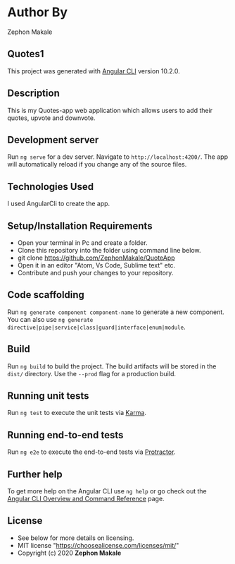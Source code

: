 # Author By

Zephon Makale

## Quotes1

This project was generated with [Angular CLI](https://github.com/angular/angular-cli) version 10.2.0.

## Description

This is my Quotes-app web application which allows users to add their quotes, upvote and downvote.

## Development server

Run `ng serve` for a dev server. Navigate to `http://localhost:4200/`. The app will automatically reload if you change any of the source files.

## Technologies Used

I used AngularCli to create the app.

## Setup/Installation Requirements

* Open your terminal in Pc and create a folder.
* Clone this repository into the folder using command line below.
* git clone <https://github.com/ZephonMakale/QuoteApp>
* Open it in an editor "Atom, Vs Code, Sublime text" etc.
* Contribute and push your changes to your repository.

## Code scaffolding

Run `ng generate component component-name` to generate a new component. You can also use `ng generate directive|pipe|service|class|guard|interface|enum|module`.

## Build

Run `ng build` to build the project. The build artifacts will be stored in the `dist/` directory. Use the `--prod` flag for a production build.

## Running unit tests

Run `ng test` to execute the unit tests via [Karma](https://karma-runner.github.io).

## Running end-to-end tests

Run `ng e2e` to execute the end-to-end tests via [Protractor](http://www.protractortest.org/).

## Further help

To get more help on the Angular CLI use `ng help` or go check out the [Angular CLI Overview and Command Reference](https://angular.io/cli) page.

## License

* See below for more details on licensing.
* MIT license "https://choosealicense.com/licenses/mit/"
* Copyright (c) 2020 **Zephon Makale**
